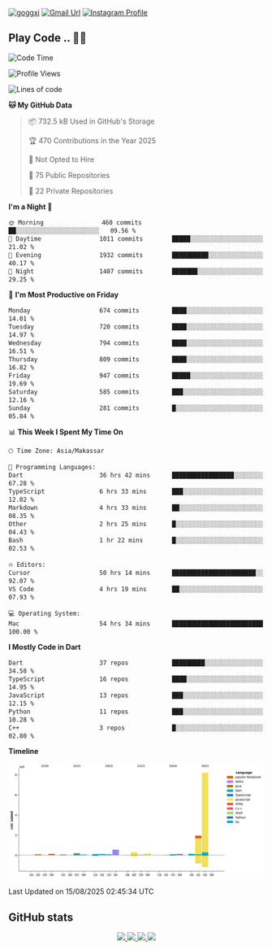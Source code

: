 [![goggxi](https://img.shields.io/badge/Portofolio-Goggxi-orange)](https://goggxi.github.io)
[![Gmail Url](https://img.shields.io/twitter/url?label=Goggxi@gmail.com&logo=gmail&style=social&url=http%3A%2F%2Fmailto%3Acontact.Goggxi@gmail.com)](mailto:Goggxi@gmail.com) [![Instagram Profile](https://img.shields.io/twitter/url?label=moh_rifkan&logo=instagram&style=social&url=https://www.instagram.com/moh_rifkan/)](https://www.instagram.com/moh_rifkan/)

## Play Code .. 💬🚀

<!-- [![Moh Rifkan GitHub stats](https://github-readme-stats.vercel.app/api?username=goggxi&count_private=true&show_icons=true&theme=dracula&custom_title=Goggxi%20Statistic%20🚀)](https://github.com/goggxi/goggxi)

[![Top Langs](https://github-readme-stats.vercel.app/api/top-langs/?username=goggxi&langs_count=8&layout=compact&show_icons=true&theme=dracula)](https://github.com/goggxi/goggxi) -->

<!--START_SECTION:waka-->
![Code Time](http://img.shields.io/badge/Code%20Time-4%2C464%20hrs%2021%20mins-blue)

![Profile Views](http://img.shields.io/badge/Profile%20Views-19-blue)

![Lines of code](https://img.shields.io/badge/From%20Hello%20World%20I%27ve%20Written-12.2%20million%20lines%20of%20code-blue)

**🐱 My GitHub Data** 

> 📦 732.5 kB Used in GitHub's Storage 
 > 
> 🏆 470 Contributions in the Year 2025
 > 
> 🚫 Not Opted to Hire
 > 
> 📜 75 Public Repositories 
 > 
> 🔑 22 Private Repositories 
 > 
**I'm a Night 🦉** 

```text
🌞 Morning                460 commits         ██░░░░░░░░░░░░░░░░░░░░░░░   09.56 % 
🌆 Daytime                1011 commits        █████░░░░░░░░░░░░░░░░░░░░   21.02 % 
🌃 Evening                1932 commits        ██████████░░░░░░░░░░░░░░░   40.17 % 
🌙 Night                  1407 commits        ███████░░░░░░░░░░░░░░░░░░   29.25 % 
```
📅 **I'm Most Productive on Friday** 

```text
Monday                   674 commits         ████░░░░░░░░░░░░░░░░░░░░░   14.01 % 
Tuesday                  720 commits         ████░░░░░░░░░░░░░░░░░░░░░   14.97 % 
Wednesday                794 commits         ████░░░░░░░░░░░░░░░░░░░░░   16.51 % 
Thursday                 809 commits         ████░░░░░░░░░░░░░░░░░░░░░   16.82 % 
Friday                   947 commits         █████░░░░░░░░░░░░░░░░░░░░   19.69 % 
Saturday                 585 commits         ███░░░░░░░░░░░░░░░░░░░░░░   12.16 % 
Sunday                   281 commits         █░░░░░░░░░░░░░░░░░░░░░░░░   05.84 % 
```


📊 **This Week I Spent My Time On** 

```text
🕑︎ Time Zone: Asia/Makassar

💬 Programming Languages: 
Dart                     36 hrs 42 mins      █████████████████░░░░░░░░   67.28 % 
TypeScript               6 hrs 33 mins       ███░░░░░░░░░░░░░░░░░░░░░░   12.02 % 
Markdown                 4 hrs 33 mins       ██░░░░░░░░░░░░░░░░░░░░░░░   08.35 % 
Other                    2 hrs 25 mins       █░░░░░░░░░░░░░░░░░░░░░░░░   04.43 % 
Bash                     1 hr 22 mins        █░░░░░░░░░░░░░░░░░░░░░░░░   02.53 % 

🔥 Editors: 
Cursor                   50 hrs 14 mins      ███████████████████████░░   92.07 % 
VS Code                  4 hrs 19 mins       ██░░░░░░░░░░░░░░░░░░░░░░░   07.93 % 

💻 Operating System: 
Mac                      54 hrs 34 mins      █████████████████████████   100.00 % 
```

**I Mostly Code in Dart** 

```text
Dart                     37 repos            █████████░░░░░░░░░░░░░░░░   34.58 % 
TypeScript               16 repos            ████░░░░░░░░░░░░░░░░░░░░░   14.95 % 
JavaScript               13 repos            ███░░░░░░░░░░░░░░░░░░░░░░   12.15 % 
Python                   11 repos            ███░░░░░░░░░░░░░░░░░░░░░░   10.28 % 
C++                      3 repos             █░░░░░░░░░░░░░░░░░░░░░░░░   02.80 % 
```



**Timeline**

![Lines of Code chart](https://raw.githubusercontent.com/Goggxi/Goggxi/main/assets/bar_graph.png)


 Last Updated on 15/08/2025 02:45:34 UTC
<!--END_SECTION:waka-->

## GitHub stats

<p align="center">
  <a href="https://github.com/goggxi">
    <img src="http://github-profile-summary-cards.vercel.app/api/cards/profile-details?username=goggxi&theme=transparent" />
  </a>
  <a href="https://github.com/goggxi">
    <img src="https://github-readme-streak-stats.herokuapp.com/?user=goggxi&hide_border=true&card_width=338&theme=transparent" />
  </a>
  <a href="https://github.com/goggxi">
    <img src="http://github-profile-summary-cards.vercel.app/api/cards/stats?username=goggxi&theme=transparent" />
  </a>
  <a href="https://github.com/goggxi">
    <img src="https://github-readme-stats.vercel.app/api/top-langs/?username=goggxi&langs_count=10&exclude_repo=&hide=c,makefile,html,css,sass,nix,nunjucks,tsql,dockerfile,shell&card_width=699&hide_border=true&theme=transparent" />
  </a>
  <!-- <br/>
  <a href="https://github.com/goggxi">
    <img src="https://komarev.com/ghpvc/?username=goggxi&color=blue&style=flat" />
  </a> -->
</p>
